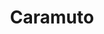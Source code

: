---
title: "Caramuto"
url: /ciudad-autonoma-de-buenos-aires/caramuto/
shop: directores de funerarias
---